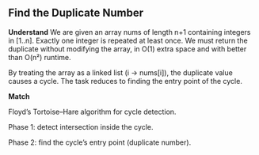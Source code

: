 ## Find the Duplicate Number
**Understand**
We are given an array nums of length n+1 containing integers in [1..n]. Exactly one integer is repeated at least once. We must return the duplicate without modifying the array, in O(1) extra space and with better than O(n²) runtime.

By treating the array as a linked list (i → nums[i]), the duplicate value causes a cycle. The task reduces to finding the entry point of the cycle.

**Match**

Floyd’s Tortoise–Hare algorithm for cycle detection.

Phase 1: detect intersection inside the cycle.

Phase 2: find the cycle’s entry point (duplicate number).